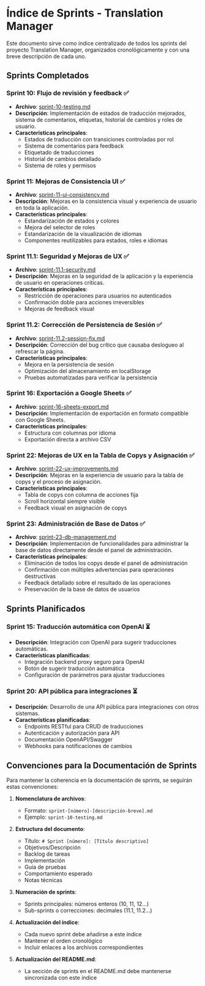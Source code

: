 # Índice de Sprints - Translation Manager

Este documento sirve como índice centralizado de todos los sprints del proyecto Translation Manager, organizados cronológicamente y con una breve descripción de cada uno.

## Sprints Completados

### Sprint 10: Flujo de revisión y feedback ✅
- **Archivo**: [sprint-10-testing.md](./sprint-10-testing.md)
- **Descripción**: Implementación de estados de traducción mejorados, sistema de comentarios, etiquetas, historial de cambios y roles de usuario.
- **Características principales**:
  - Estados de traducción con transiciones controladas por rol
  - Sistema de comentarios para feedback
  - Etiquetado de traducciones
  - Historial de cambios detallado
  - Sistema de roles y permisos

### Sprint 11: Mejoras de Consistencia UI ✅
- **Archivo**: [sprint-11-ui-consistency.md](./sprint-11-ui-consistency.md)
- **Descripción**: Mejoras en la consistencia visual y experiencia de usuario en toda la aplicación.
- **Características principales**:
  - Estandarización de estados y colores
  - Mejora del selector de roles
  - Estandarización de la visualización de idiomas
  - Componentes reutilizables para estados, roles e idiomas

### Sprint 11.1: Seguridad y Mejoras de UX ✅
- **Archivo**: [sprint-11.1-security.md](./sprint-11.1-security.md)
- **Descripción**: Mejoras en la seguridad de la aplicación y la experiencia de usuario en operaciones críticas.
- **Características principales**:
  - Restricción de operaciones para usuarios no autenticados
  - Confirmación doble para acciones irreversibles
  - Mejoras de feedback visual

### Sprint 11.2: Corrección de Persistencia de Sesión ✅
- **Archivo**: [sprint-11.2-session-fix.md](./sprint-11.2-session-fix.md)
- **Descripción**: Corrección del bug crítico que causaba deslogueo al refrescar la página.
- **Características principales**:
  - Mejora en la persistencia de sesión
  - Optimización del almacenamiento en localStorage
  - Pruebas automatizadas para verificar la persistencia

### Sprint 16: Exportación a Google Sheets ✅
- **Archivo**: [sprint-16-sheets-export.md](./sprint-16-sheets-export.md)
- **Descripción**: Implementación de exportación en formato compatible con Google Sheets.
- **Características principales**:
  - Estructura con columnas por idioma
  - Exportación directa a archivo CSV

### Sprint 22: Mejoras de UX en la Tabla de Copys y Asignación ✅
- **Archivo**: [sprint-22-ux-improvements.md](./sprint-22-ux-improvements.md)
- **Descripción**: Mejoras en la experiencia de usuario para la tabla de copys y el proceso de asignación.
- **Características principales**:
  - Tabla de copys con columna de acciones fija
  - Scroll horizontal siempre visible
  - Feedback visual en asignación de copys

### Sprint 23: Administración de Base de Datos ✅
- **Archivo**: [sprint-23-db-management.md](./sprint-23-db-management.md)
- **Descripción**: Implementación de funcionalidades para administrar la base de datos directamente desde el panel de administración.
- **Características principales**:
  - Eliminación de todos los copys desde el panel de administración
  - Confirmación con múltiples advertencias para operaciones destructivas
  - Feedback detallado sobre el resultado de las operaciones
  - Preservación de la base de datos de usuarios

## Sprints Planificados

### Sprint 15: Traducción automática con OpenAI ⏳
- **Descripción**: Integración con OpenAI para sugerir traducciones automáticas.
- **Características planificadas**:
  - Integración backend proxy seguro para OpenAI
  - Botón de sugerir traducción automática
  - Configuración de parámetros para ajustar traducciones

### Sprint 20: API pública para integraciones ⏳
- **Descripción**: Desarrollo de una API pública para integraciones con otros sistemas.
- **Características planificadas**:
  - Endpoints RESTful para CRUD de traducciones
  - Autenticación y autorización para API
  - Documentación OpenAPI/Swagger
  - Webhooks para notificaciones de cambios

## Convenciones para la Documentación de Sprints

Para mantener la coherencia en la documentación de sprints, se seguirán estas convenciones:

1. **Nomenclatura de archivos**:
   - Formato: `sprint-[número]-[descripción-breve].md`
   - Ejemplo: `sprint-10-testing.md`

2. **Estructura del documento**:
   - Título: `# Sprint [número]: [Título descriptivo]`
   - Objetivos/Descripción
   - Backlog de tareas
   - Implementación
   - Guía de pruebas
   - Comportamiento esperado
   - Notas técnicas

3. **Numeración de sprints**:
   - Sprints principales: números enteros (10, 11, 12...)
   - Sub-sprints o correcciones: decimales (11.1, 11.2...)

4. **Actualización del índice**:
   - Cada nuevo sprint debe añadirse a este índice
   - Mantener el orden cronológico
   - Incluir enlaces a los archivos correspondientes

5. **Actualización del README.md**:
   - La sección de sprints en el README.md debe mantenerse sincronizada con este índice
